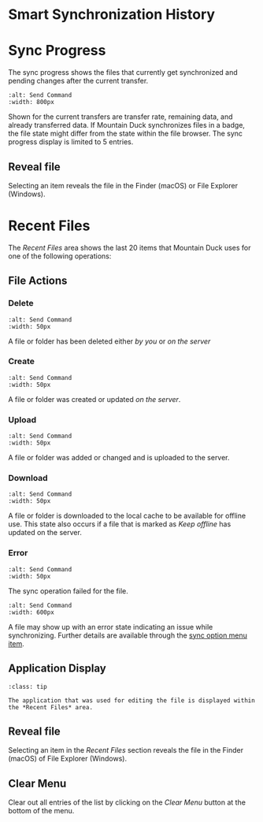 Smart Synchronization History
===

# Sync Progress

The sync progress shows the files that currently get synchronized and pending changes after the current transfer.

```{image} _images/Sync_Progress.png
:alt: Send Command
:width: 800px
```

Shown for the current transfers are transfer rate, remaining data, and already transferred data. If Mountain Duck synchronizes files in a badge, the file state might differ from the state within the file browser. The sync progress display is limited to 5 entries.

## Reveal file

Selecting an item reveals the file in the Finder (macOS) or File Explorer (Windows).

# Recent Files

The *Recent Files* area shows the last 20 items that Mountain Duck uses for one of the following operations:

## File Actions
### Delete

```{image} _images/delete.png
:alt: Send Command
:width: 50px
```

A file or folder has been deleted either *by you* or *on the server*

### Create

```{image} _images/plus.png
:alt: Send Command
:width: 50px
```

A file or folder was created or updated *on the server*.

### Upload

```{image} _images/transfer_upload.png
:alt: Send Command
:width: 50px
```

A file or folder was added or changed and is uploaded to the server.

### Download

```{image} _images/transfer_download.png
:alt: Send Command
:width: 50px
```

A file or folder is downloaded to the local cache to be available for offline use. This state also occurs if a file that is marked as *Keep offline* has updated on the server.

### Error

```{image} _images/alert.png
:alt: Send Command
:width: 50px
```

The sync operation failed for the file.

```{image} _images/Recent_Files.png
:alt: Send Command
:width: 600px
```

A file may show up with an error state indicating an issue while synchronizing. Further details are available through the [sync option menu item](sync.md#sync-errors).

## Application Display

```{admonition} Windows Only
:class: tip

The application that was used for editing the file is displayed within the *Recent Files* area.
```

## Reveal file

Selecting an item in the *Recent Files* section reveals the file in the Finder (macOS) of File Explorer (Windows).

## Clear Menu

Clear out all entries of the list by clicking on the *Clear Menu* button at the bottom of the menu.